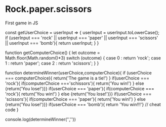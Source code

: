 # Rock.paper.scissors
First game in JS

const getUserChoice = userInput => {
  userInput = userInput.toLowerCase();
  if (userInput === 'rock' || userInput === 'paper' || userInput === 'scissors' || userInput === 'bomb'){
    return userInput;
  } 
  }

function getComputerChoice() {
  let outcome = Math.floor(Math.random()*3)
  switch (outcome) {
  case 0 : return 'rock';
  case 1 : return 'paper';
  case 2 : return 'scissors';
  }
  }

function determineWinner(userChoice,computerChoice){
  if (userChoice === computerChoice){
    return('The game is a tie!')
  }
  if(userChoice === 'rock'){
    if(computerChoice ==='schissors'){
      return('You win!')
      } else {return('You lose!')}}
  if(userChoice === 'paper'){
    if(computerChoice === 'rock'){
      return('You win!')
      } else {return('You lose!')}}
  if(userChoice === 'scissors'){
    if(computerChoice === 'paper'){
      return('You win!')
      } else {return('You lose!')}}
  if(userChoice === 'bomb'){
    return 'You win!!!'} // cheat code
  }

  console.log(determineWinner('',''))
